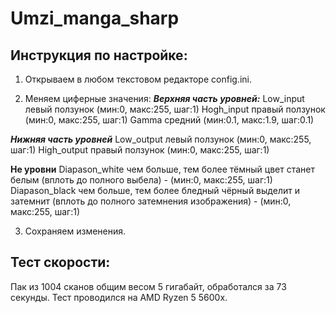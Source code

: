 # Umzi_manga_sharp

## Инструкция по настройке:
1. Открываем в любом текстовом редакторе config.ini. 

2. Меняем циферные значения:
[](https://media.discordapp.net/attachments/771404630860759070/1131583186695102605/IMG_7656.png?width=555&height=513)
***Верхняя часть уровней:***
Low_input левый ползунок (мин:0, макс:255, шаг:1)
Hogh_input правый ползунок (мин:0, макс:255, шаг:1)
Gamma средний (мин:0.1, макс:1.9, шаг:0.1)

***Нижняя часть уровней***
Low_output левый ползунок (мин:0, макс:255, шаг:1)
High_output правый ползунок (мин:0, макс:255, шаг:1)

**Не уровни**
Diapason_white чем больше, тем более тёмный цвет станет белым (вплоть до полного выбела) - (мин:0, макс:255, шаг:1)
Diapason_black чем больше, тем более бледный чёрный выделит и затемнит (вплоть до полного затемнения изображения) - (мин:0, макс:255, шаг:1)

3. Сохраняем изменения.

## Тест скорости:
Пак из 1004 сканов общим весом 5 гигабайт, обработался за 73 секунды. Тест проводился на AMD Ryzen 5 5600x.


